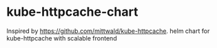 # kube-httpcache-chart
Inspired by https://github.com/mittwald/kube-httpcache. helm chart for kube-httpcache with scalable frontend 
